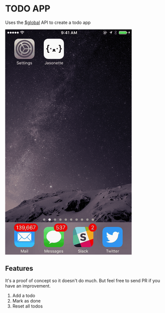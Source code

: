 # TODO APP

Uses the [$global](http://docs.jasonette.com/offline/#2-global-key-value-persistent-store) API to create a todo app

![screenshot](https://raw.githubusercontent.com/gliechtenstein/images/gh-pages/todo.gif)

## Features

It's a proof of concept so it doesn't do much. But feel free to send PR if you have an improvement.

1. Add a todo
2. Mark as done
3. Reset all todos
